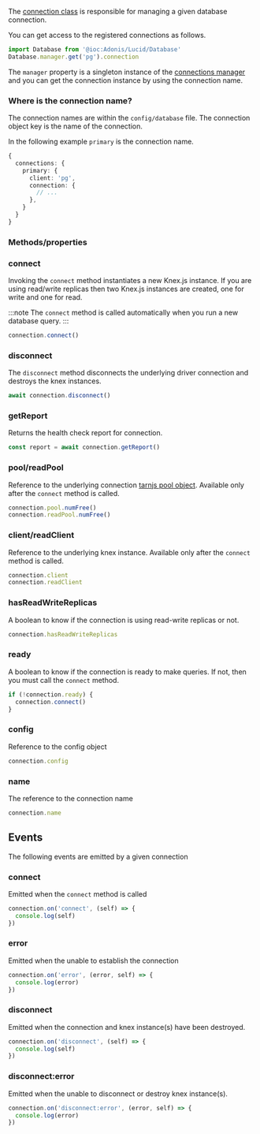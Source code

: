 The [connection class](https://github.com/adonisjs/lucid/blob/efed38908680cca3b288d9b2a123586fab155b1d/src/Connection/index.ts#L27) is responsible for managing a given database connection.

You can get access to the registered connections as follows.

```ts
import Database from '@ioc:Adonis/Lucid/Database'
Database.manager.get('pg').connection
```

The `manager` property is a singleton instance of the [connections manager](https://github.com/adonisjs/lucid/blob/efed38908680cca3b288d9b2a123586fab155b1d/src/Connection/Manager.ts#L32) and you can get the connection instance by using the connection name.

### Where is the connection name?
The connection names are within the `config/database` file. The connection object key is the name of the connection.

In the following example `primary` is the connection name.

```ts
{
  connections: {
    primary: {
      client: 'pg',
      connection: {
        // ...
      },
    }
  }
}
```

### Methods/properties

### connect
Invoking the `connect` method instantiates a new Knex.js instance. If you are using read/write replicas then two Knex.js instances are created, one for write and one for read.

:::note
The `connect` method is called automatically when you run a new database query.
:::

```ts
connection.connect()
```

### disconnect
The `disconnect` method disconnects the underlying driver connection and destroys the knex instances.

```ts
await connection.disconnect()
```

### getReport
Returns the health check report for connection.

```ts
const report = await connection.getReport()
```

### pool/readPool
Reference to the underlying connection [tarnjs pool object](https://github.com/vincit/tarn.js/). Available only after the `connect` method is called.

```ts
connection.pool.numFree()
connection.readPool.numFree()
```

### client/readClient
Reference to the underlying knex instance. Available only after the `connect` method is called.

```ts
connection.client
connection.readClient
```

### hasReadWriteReplicas
A boolean to know if the connection is using read-write replicas or not.

```ts
connection.hasReadWriteReplicas
```

### ready
A boolean to know if the connection is ready to make queries. If not, then you must call the `connect` method.

```ts
if (!connection.ready) {
  connection.connect()
}
```

### config
Reference to the config object

```ts
connection.config
```

### name
The reference to the connection name

```ts
connection.name
```

## Events
The following events are emitted by a given connection

### connect
Emitted when the `connect` method is called

```ts
connection.on('connect', (self) => {
  console.log(self)
})
```

### error
Emitted when the unable to establish the connection

```ts
connection.on('error', (error, self) => {
  console.log(error)
})
```

### disconnect
Emitted when the connection and knex instance(s) have been destroyed.

```ts
connection.on('disconnect', (self) => {
  console.log(self)
})
```

### disconnect:error
Emitted when the unable to disconnect or destroy knex instance(s).

```ts
connection.on('disconnect:error', (error, self) => {
  console.log(error)
})
```
